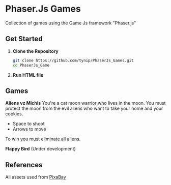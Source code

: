 # Phaser.Js Games
Collection of games using the Game Js framework "Phaser.js"

## Get Started
1. **Clone the Repository**

   ```sh
   git clone https://github.com/tynip/PhaserJs_Games.git
   cd PhaserJs_Game

2. **Run HTML file**


## Games
**Aliens vz Michis**
You're a cat moon warrior who lives in the moon. You must protect the moon from the evil aliens who want to take your home and your cookies. 

- Space to shoot
- Arrows to move

To win you must eliminate all aliens.

**Flappy Bird** 
(Under development)

## References
All assets used from [PixaBay](https://pixabay.com/es/)
